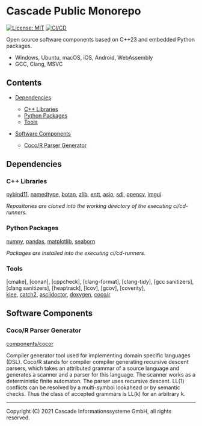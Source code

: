 # Cascade Public Monorepo

[![License: MIT](https://img.shields.io/badge/License-MIT-yellow.svg)](https://opensource.org/licenses/MIT)
[![CI/CD](https://github.com/github/docs/actions/workflows/ci.yml/badge.svg)](https://github.com/cascade-gmbh/cascade-public/actions)

Open source software components based on C++23 and embedded Python packages.

- Windows, Ubuntu, macOS, iOS, Android, WebAssembly 
- GCC, Clang, MSVC

## Contents

  - [Dependencies](#dependencies)
    - [C++ Libraries](#c-libraries)
    - [Python Packages](#python-packages)
    - [Tools](#tools)

  - [Software Components](#software-components)
    - [Coco/R Parser Generator](#cocor-parser-generator)

## Dependencies

### C++ Libraries

  [pybind11](https://github.com/pybind/pybind11),
  [namedtype](https://github.com/joboccara/NamedType),
  [botan](https://github.com/randombit/botan),
  [zlib](https://github.com/madler/zlib),
  [entt](https://github.com/skypjack/entt),
  [asio](https://github.com/chriskohlhoff/asio),
  [sdl](https://github.com/libsdl-org/SDL),
  [opencv](https://github.com/opencv/opencv),
  [imgui](https://github.com/ocornut/imgui.git)

  *Repositories are cloned into the working directory of the
  executing ci/cd-runners.*

### Python Packages

  [numpy](https://github.com/numpy/numpy),
  [pandas](https://github.com/pandas-dev/pandas),
  [matplotlib](https://github.com/matplotlib/matplotlib),
  [seaborn](https://github.com/mwaskom/seaborn)

  *Packages are installed into the executing ci/cd-runners.*

### Tools

  [cmake],
  [conan],
  [cppcheck],
  [clang-format],
  [clang-tidy],
  [gcc sanitizers],
  [clang sanitizers],
  [heaptrack],
  [lcov],
  [gcov],
  [coverity],  
  [klee](https://github.com/klee/klee),
  [catch2](https://github.com/catchorg/Catch2),
  [asciidoctor](https://github.com/asciidoctor/asciidoctor),
  [doxygen](https://github.com/doxygen/doxygen),
  [coco/r](https://github.com/mingodad/CocoR-CPP)

## Software Components

### Coco/R Parser Generator

[components/cocor](components/cocor)

Compiler generator tool used for implementing domain specific languages (DSL). Coco/R stands for compiler compiler generating recursive descent parsers, which takes an attributed grammar of a source language and generates a scanner and a parser for this language. The scanner works as a deterministic finite automaton. The parser uses recursive descent. LL(1) conflicts can be resolved by a multi-symbol lookahead or by semantic checks. Thus the class of accepted grammars is LL(k) for an arbitrary k.

---
Copyright (C) 2021 Cascade Informationssysteme GmbH, all rights reserved.
